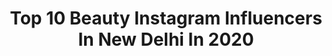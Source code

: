 ---
title: Top 10 Beauty Instagram Influencers In New Delhi In 2020
description: >-
  Find top beauty Instagram influencers in New Delhi in 2020. Most popular hashtags: #throwback #lockdown #stayhome #style.
platform: Instagram
profiles:
  - username: "aakriti17_tis"
    fullname: >-
      Aakriti - The Iconic Soul
    location: "India"
    followers: 129344
    engagement: 213
    commentsToLikes: 0.026702
    id: ck8sxb8r1grdd0j78jffpp943
    verified: false
    hashtags: "#coloursofethnicity, #iciciprudentiallife, #holi2020, #stylepost"
  - username: "officialanjalidixit"
    fullname: >-
      Anjali Dixit
    location: "India"
    followers: 60144
    engagement: 162
    commentsToLikes: 0.053335
    id: ck9wfls40pf4f0j78avreguv9
    verified: false
    hashtags: "#vintage, #fashionpreneur, #jamtwelvefun, #skincare"
  - username: "harrypanesarmusic"
    fullname: >-
      Harry Panesar
    location: "India"
    followers: 21916
    engagement: 1491
    commentsToLikes: 0.026657
    id: ck8wgk244hi4s0j78d4zeydj0
    verified: false
    hashtags: "#weddingdress, #indianwear, #kambi, #beautiful"
  - username: "stylebykritika"
    fullname: >-
      KRITIKA GULATI
    location: "India"
    followers: 11944
    engagement: 750
    commentsToLikes: 0.086186
    id: ck8t95v5vmziw0j78sqh10a6q
    verified: false
    hashtags: "#brunchlook, #lockdown3, #safetyfirst, #fashionblogger"
  - username: "mscocoqueen"
    fullname: >-
      Sukhneet Wadhwa
    location: "India"
    followers: 112729
    engagement: 435
    commentsToLikes: 0.020731
    id: ck0uauj3md0om0i19ryrzepk4
    verified: false
    hashtags: "#pregnantdays, #overnighttiktokstar, #thisisus, #stayhome"
  - username: "miss_preet__"
    fullname: >-
      Preet Kaur | Blogger
    location: "India"
    followers: 4911
    engagement: 1295
    commentsToLikes: 0.129325
    id: ck8tc5kzcycwv0j78m6t6krq8
    verified: false
    hashtags: "#lockdown, #foryoumom, #chaiwaliselfie, #kolkatablogger"
  - username: "_thelifeofb"
    fullname: >-
      The Life Of B
    location: "India"
    followers: 21965
    engagement: 600
    commentsToLikes: 0.006761
    id: ck15t8ipegunp0i19t0kwjieq
    verified: false
    hashtags: "#tiktok, #crazypeople, #taurus"
  - username: "theankitarai"
    fullname: >-
      Ankita Rai Tiwari
    location: "India"
    followers: 202361
    engagement: 116
    commentsToLikes: 0.037648
    id: ck600f7ordhml0i14hughbwuu
    verified: true
    hashtags: "#luxury, #makeup, #instainfluencer, #chic"
  - username: "sheoran_ani"
    fullname: >-
      Anita Sheoran
    location: "India"
    followers: 8242
    engagement: 1218
    commentsToLikes: 0.167926
    id: ck134t2i8y27n0i19bylzcuf5
    verified: false
    hashtags: "#madeinindia, #leisure, #selfportrait, #shotononeplus"
  - username: "kiara.fulara"
    fullname: >-
      Kiara 👰🏻
    location: "India"
    followers: 55089
    engagement: 2641
    commentsToLikes: 0.008278
    id: ck8werlb1ei8t0j789nw8tukn
    verified: false
    hashtags: "#makeuptutorials, #mountains, #greenery, #happyholi"
---